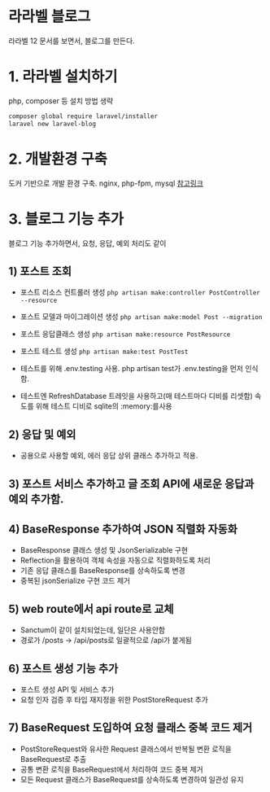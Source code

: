 # 라라벨 블로그

라라벨 12 문서를 보면서, 블로그를 만든다.

# 1. 라라벨 설치하기

php, composer 등 설치 방법 생략

```bash
composer global require laravel/installer
laravel new laravel-blog
```

# 2. 개발환경 구축

도커 기반으로 개발 환경 구축. nginx, php-fpm, mysql
[참고링크](https://www.youtube.com/watch?v=qv-P_rPFw4c)

# 3. 블로그 기능 추가

블로그 기능 추가하면서, 요청, 응답, 예외 처리도 같이

## 1) 포스트 조회

- 포스트 리소스 컨트롤러 생성 `php artisan make:controller PostController --resource`

- 포스트 모델과 마이그레이션 생성 `php artisan make:model Post --migration`

- 포스트 응답클래스 생성 `php artisan make:resource PostResource`

- 포스트 테스트 생성 `php artisan make:test PostTest`

- 테스트를 위해 .env.testing 사용. php artisan test가 .env.testing을 먼저 인식함.

- 테스트엔 RefreshDatabase 트레잇을 사용하고(매 테스트마다 디비를 리셋함)
  속도를 위해 테스트 디비로 sqlite의 :memory:를사용

## 2) 응답 및 예외

- 공용으로 사용할 예외, 에러 응답 상위 클래스 추가하고 적용.

## 3) 포스트 서비스 추가하고 글 조회 API에 새로운 응답과 예외 추가함.

## 4) BaseResponse 추가하여 JSON 직렬화 자동화

- BaseResponse 클래스 생성 및 JsonSerializable 구현
- Reflection을 활용하여 객체 속성을 자동으로 직렬화하도록 처리
- 기존 응답 클래스를 BaseResponse를 상속하도록 변경
- 중복된 jsonSerialize 구현 코드 제거

## 5) web route에서 api route로 교체

- Sanctum이 같이 설치되었는데, 일단은 사용안함
- 경로가 /posts -> /api/posts로 일괄적으로 /api가 붙게됨

## 6) 포스트 생성 기능 추가

- 포스트 생성 API 및 서비스 추가
- 요청 인자 검증 후 타입 재지정을 위한 PostStoreRequest 추가

## 7) BaseRequest 도입하여 요청 클래스 중복 코드 제거

- PostStoreRequest와 유사한 Request 클래스에서 반복될 변환 로직을 BaseRequest로 추출
- 공통 변환 로직을 BaseRequest에서 처리하여 코드 중복 제거
- 모든 Request 클래스가 BaseRequest를 상속하도록 변경하여 일관성 유지
